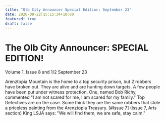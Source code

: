 ```yaml
---
title: "Olb City Announcer Special Edition: September 23"
date: 2020-09-22T15:15:34+10:00
featured: true
draft: false
---
```



# The Olb City Announcer: SPECIAL EDITION!
Volume 1, Issue 8 and 1/2
September 23

Arenztopia Mountain is the home to a top security prison, but 2 robbers have broken out. They are alive and are hunting down targets. A few people have been put under witness protection. One, named Bob Richy, commented "I am not scared for me, I am scared for my family." Top Detectives are on the case. Some think they are the same robbers that stole a priceless painting from the Arenztopia Treasury. [#Issue 7] (Issue 7, Arts section) King LSJA says: "We will find them, we are safe, stay calm."  

